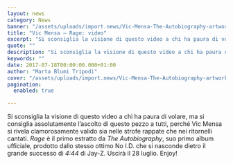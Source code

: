 ```yaml
---
layout: news
category: News
banner: "/assets/uploads/import.news/Vic-Mensa-The-Autobiography-artwork.jpeg"
title: "Vic Mensa – Rage: video"
excerpt: "Si sconsiglia la visione di questo video a chi ha paura di volare, ma si consiglia assolutamente l’ascolto di questo pezzo a tutti, perché Vic Mensa si rivela clamorosamente valido sia nelle strofe rappate che nei ritornelli cantati. Rage è il primo estratto da The Autobiography, suo primo album ufficiale, prodotto dallo stesso ottimo No [&hellip"
quote: ""
description: "Si sconsiglia la visione di questo video a chi ha paura di volare, ma si consiglia assolutamente l’ascolto di questo pezzo a tutti, perché Vic Mensa si rivela clamorosamente valido sia nelle strofe rappate che nei ritornelli cantati. Rage è il primo estratto da The Autobiography, suo primo album ufficiale, prodotto dallo stesso ottimo No [&hellip"
keywords: ""
date: 2017-07-18T00:00:00.000+01:00
author: "Marta Blumi Tripodi"
cover: "/assets/uploads/import.news/Vic-Mensa-The-Autobiography-artwork.jpeg"
pagination:
  enabled: true

---
```


Si sconsiglia la visione di questo video a chi ha paura di volare, ma si consiglia assolutamente l’ascolto di questo pezzo a tutti, perché Vic Mensa si rivela clamorosamente valido sia nelle strofe rappate che nei ritornelli cantati. _Rage_ è il primo estratto da _The Autobiography_, suo primo album ufficiale, prodotto dallo stesso ottimo No I.D. che si nasconde dietro il grande successo di _4:44_ di Jay-Z. Uscirà il 28 luglio. Enjoy!